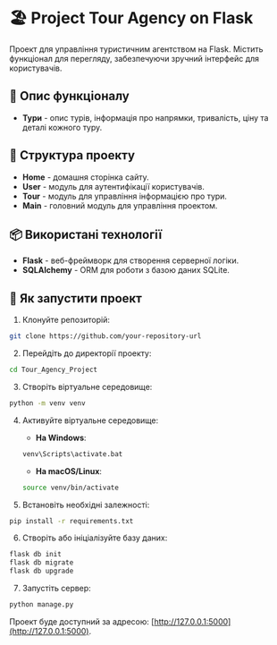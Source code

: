 # 🏖 Project Tour Agency on Flask

Проект для управління туристичним агентством на Flask. Містить функціонал для перегляду, забезпечуючи зручний інтерфейс для користувачів.

## 📜 Опис функціоналу
- **Тури** - опис турів, інформація про напрямки, тривалість, ціну та деталі кожного туру.

## 📂 Структура проекту
- **Home** - домашня сторінка сайту.
- **User** - модуль для аутентифікації користувачів.
- **Tour** - модуль для управління інформацією про тури.
- **Main** - головний модуль для управління проектом.

## 📦 Використані технології
- **Flask** - веб-фреймворк для створення серверної логіки.
- **SQLAlchemy** - ORM для роботи з базою даних SQLite.

## 🚀 Як запустити проект

1. Клонуйте репозиторій:
```bash
git clone https://github.com/your-repository-url
```

2. Перейдіть до директорії проекту:
```bash
cd Tour_Agency_Project
```

3. Створіть віртуальне середовище:
```bash
python -m venv venv
```

4. Активуйте віртуальне середовище:
    - **На Windows**:
    ```bash
    venv\Scripts\activate.bat
    ```
    - **На macOS/Linux**:
    ```bash
    source venv/bin/activate
    ```

5. Встановіть необхідні залежності:
```bash
pip install -r requirements.txt
```

6. Створіть або ініціалізуйте базу даних:
```bash
flask db init
flask db migrate
flask db upgrade
```

7. Запустіть сервер:
```bash
python manage.py
```

Проект буде доступний за адресою: [http://127.0.0.1:5000](http://127.0.0.1:5000).



